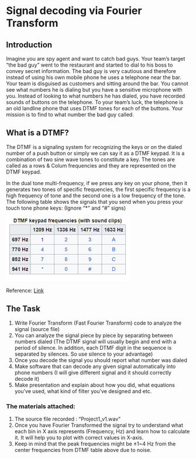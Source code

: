 # Signal decoding via Fourier Transform

## Introduction

Imagine you are spy agent and want to catch bad guys. Your team’s target “the bad guy” went to the restaurant and started to dial to his boss to convey secret information. The bad guy is very cautious and therefore instead of using his own mobile phone he uses a telephone near the bar. Your team is disguised as customers and sitting around the bar. You cannot see what numbers he is dialing but you have a sensitive microphone with you. Instead of looking to what numbers he has dialed, you have recorded sounds of buttons on the telephone. To your team’s luck, the telephone is an old landline phone that uses DTMF tones for each of the buttons. Your mission is to find to what number the bad guy called.

##  What is a DTMF? 

The DTMF is a signaling system for recognizing the keys or on the dialed number of a push button or simply we can say it as a DTMF keypad. It is a combination of two sine wave tones to constitute a key. The tones are called as a rows & Colum frequencies and they are represented on the DTMF keypad.

In the dual tone multi-frequency, if we press any key on your phone, then it generates two tones of specific frequencies, the first specific frequency is a high frequency of tone and the second one is a low frequency of the tone. The following table shows the signals that you send when you press your touch tone phone keys: (Ignore “*” and “#” signs)

![](data/dtmf.jpg)

Reference: [Link](https://en.wikipedia.org/wiki/Dual-tone_multi-frequency_signaling)

## The Task

1. Write Fourier Transform (Fast Fourier Transform) code to analyze the signal (source file)
2. You can analyze the signal piece by piece by separating between numbers dialed (The DTMF signal will usually begin and end with a period of silence. In addition, each DTMF digit in the sequence is separated by silences. So use silence to your advantage)
3. Once you decode the signal you should report what number was dialed  
4. Make software that can decode any given signal automatically into phone numbers (I will give different signal and it should correctly decode it)
5. Make presentation and explain about how you did, what equations you’ve used, what kind of filter you’ve designed and etc.

### The materials attached:

1. The source file recorded : “Project1_v1.wav”
2. Once you have Fourier Transformed the signal try to understand what each bin in X axis represents (Frequency, Hz) and learn how to calculate it. It will help you to plot with correct values in X-axis.
3. Keep in mind that the peak frequencies might be ±1~4 Hz from the center frequencies from DTMF table above due to noise.
